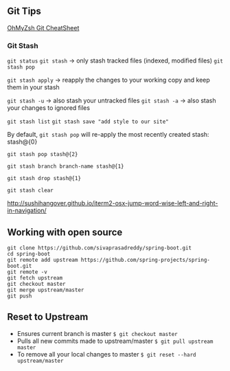 ## Git Tips

[OhMyZsh Git CheatSheet](https://github.com/ohmyzsh/ohmyzsh/wiki/Cheatsheet)

### Git Stash

`git status`
`git stash` -> only stash tracked files (indexed, modified files)
`git stash pop`

`git stash apply` -> reapply the changes to your working copy and keep them in your stash

`git stash -u` -> also stash your untracked files
`git stash -a` -> also stash your changes to ignored files

`git stash list`
`git stash save "add style to our site"`

By default, `git stash pop` will re-apply the most recently created stash: stash@{0}

`git stash pop stash@{2}`

`git stash branch branch-name stash@{1}`

`git stash drop stash@{1}`

`git stash clear`

http://sushihangover.github.io/iterm2-osx-jump-word-wise-left-and-right-in-navigation/

## Working with open source

```shell
git clone https://github.com/sivaprasadreddy/spring-boot.git
cd spring-boot
git remote add upstream https://github.com/spring-projects/spring-boot.git
git remote -v
git fetch upstream
git checkout master
git merge upstream/master
git push
```

## Reset to Upstream

* Ensures current branch is master `$ git checkout master`
* Pulls all new commits made to upstream/master `$ git pull upstream master`
* To remove all your local changes to master `$ git reset --hard upstream/master`